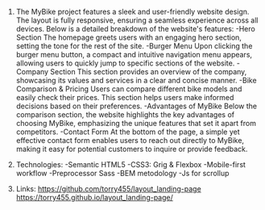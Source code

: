 1. The MyBike project features a sleek and user-friendly website design. The layout is fully responsive, ensuring a seamless experience across all devices. Below is a detailed breakdown of the website's features:
  -Hero Section
The homepage greets users with an engaging hero section, setting the tone for the rest of the site.
  -Burger Menu
Upon clicking the burger menu button, a compact and intuitive navigation menu appears, allowing users to quickly jump to specific sections of the website.
  -Company Section
This section provides an overview of the company, showcasing its values and services in a clear and concise manner.
  -Bike Comparison & Pricing
Users can compare different bike models and easily check their prices. This section helps users make informed decisions based on their preferences.
  -Advantages of MyBike
Below the comparison section, the website highlights the key advantages of choosing MyBike, emphasizing the unique features that set it apart from competitors.
  -Contact Form
At the bottom of the page, a simple yet effective contact form enables users to reach out directly to MyBike, making it easy for potential customers to inquire or provide feedback.

2. Technologies:
    -Semantic HTML5
    -CSS3: Grig & Flexbox
    -Mobile-first workflow
    -Preprocessor Sass
    -BEM metodology
    -Js for scrollup

3. Links:
  https://github.com/torry455/layout_landing-page
  https://torry455.github.io/layout_landing-page/
